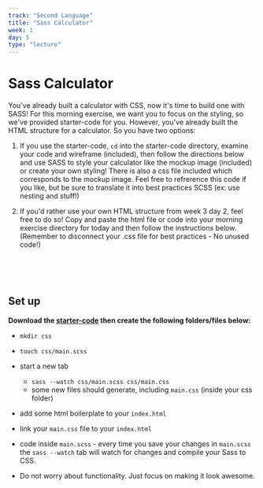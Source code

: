 ```yaml
---
track: "Second Language"
title: "Sass Calculator"
week: 1
day: 5
type: "lecture"
---
```




# Sass Calculator


You've already built a calculator with CSS, now it's time to build one with SASS!
For this morning exercise, we want you to focus on the styling, so we've provided starter-code for you. However, you've already built the HTML structure for a calculator. So you have two options:

1. If you use the starter-code, `cd` into the starter-code directory, examine your code and wireframe (included), then follow the directions below and use SASS to style your calculator like the mockup image (included) or create your own styling! There is also a css file included which corresponds to the mockup image. Feel free to refrerence this code if you like, but be sure to translate it into best practices SCSS (ex: use nesting and stuff!)

2. If you'd rather use your own HTML structure from week 3 day 2, feel free to do so! Copy and paste the html file or code into your morning exercise directory for today and then follow the instructions below. (Remember to disconnect your .css file for best practices - No unused code!)

<br>
<br>
<br>


## Set up

**Download the <a href="/downloads/second_language/sass-calculator/starter-code.zip" download>starter-code</a> then create the following folders/files below:**
  - `mkdir css`
  - `touch css/main.scss`
- start a new tab
  - `sass --watch css/main.scss css/main.css`
  - some new files should generate, including `main.css` (inside your css folder)
- add some html boilerplate to your `index.html`
- link your `main.css` file to your `index.html`
- code inside `main.scss` - every time you save your changes in `main.scss` the `sass --watch` tab will watch for changes and compile your Sass to CSS.

- Do not worry about functionality. Just focus on making it look awesome. 
